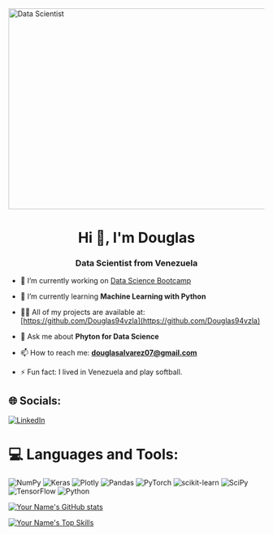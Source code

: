 <a href="https://drive.google.com/uc?export=view&id=15iG1BNPCtC_7pkk0B8wUS_-eWdMmzH9U">
  <img src="https://drive.google.com/uc?export=view&id=15iG1BNPCtC_7pkk0B8wUS_-eWdMmzH9U" style="width: 1584px; max-width: 100%; 
  height: 396" align="center" title="Data Scientist" /></a>


 <h1 align="center">Hi 👋, I'm Douglas</h1>
<h3 align="center">Data Scientist from Venezuela</h3>

- 🔭 I’m currently working on [Data Science Bootcamp](https://github.com/Douglas94vzla/Tripleten-Projects)

- 🌱 I’m currently learning **Machine Learning with Python**
  
- 👨‍🏫 All of my projects are available at: [https://github.com/Douglas94vzla](https://github.com/Douglas94vzla)

- 💬 Ask me about **Phyton for Data Science**
  
- 📫 How to reach me: **douglasalvarez07@gmail.com**
  
- ⚡ Fun fact: I lived in Venezuela and play softball.

## 🌐 Socials:
[![LinkedIn](https://img.shields.io/badge/LinkedIn-%230077B5.svg?logo=linkedin&logoColor=white)](https://www.linkedin.com/in/douglas-alvarez-579b9125b/) 

# 💻 Languages and Tools:
![NumPy](https://img.shields.io/badge/numpy-%23013243.svg?style=for-the-badge&logo=numpy&logoColor=white) ![Keras](https://img.shields.io/badge/Keras-%23D00000.svg?style=for-the-badge&logo=Keras&logoColor=white) ![Plotly](https://img.shields.io/badge/Plotly-%233F4F75.svg?style=for-the-badge&logo=plotly&logoColor=white) ![Pandas](https://img.shields.io/badge/pandas-%23150458.svg?style=for-the-badge&logo=pandas&logoColor=white) ![PyTorch](https://img.shields.io/badge/PyTorch-%23EE4C2C.svg?style=for-the-badge&logo=PyTorch&logoColor=white) ![scikit-learn](https://img.shields.io/badge/scikit--learn-%23F7931E.svg?style=for-the-badge&logo=scikit-learn&logoColor=white) ![SciPy](https://img.shields.io/badge/SciPy-%230C55A5.svg?style=for-the-badge&logo=scipy&logoColor=%white) ![TensorFlow](https://img.shields.io/badge/TensorFlow-%23FF6F00.svg?style=for-the-badge&logo=TensorFlow&logoColor=white) ![Python](https://img.shields.io/badge/python-3670A0?style=for-the-badge&logo=python&logoColor=ffdd54)

[![Your Name's GitHub stats](https://github-readme-stats.vercel.app/api?username=Douglas94vzla&show_icons=true&theme=default)](https://github.com/Douglas94vzla)

[![Your Name's Top Skills](https://github-readme-stats.vercel.app/api/top-langs/?username=Douglas94vzla&layout=compact)](https://github.com/Douglas94vzla)
